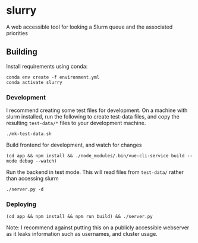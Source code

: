 # slurry

A web accessible tool for looking a Slurm queue and the associated priorities

## Building

Install requirements using conda:

    conda env create -f environment.yml
    conda activate slurry

### Development

I recommend creating some test files for development.  On a machine with slurm
installed, run the following to create test-data files, and copy the resulting
`test-data/*` files to your development machine.

    ./mk-test-data.sh

Build frontend for development, and watch for changes

    (cd app && npm install && ./node_modules/.bin/vue-cli-service build --mode debug --watch)

Run the backend in test mode.  This will read files from `test-data/` rather than accessing slurm

    ./server.py -d


### Deploying

    (cd app && npm install && npm run build) && ./server.py

Note: I recommend against putting this on a publicly accessible webserver as it leaks information such as usernames, and cluster usage.




